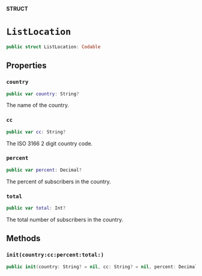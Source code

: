 **STRUCT**

# `ListLocation`

```swift
public struct ListLocation: Codable
```

## Properties
### `country`

```swift
public var country: String?
```

The name of the country.

### `cc`

```swift
public var cc: String?
```

The ISO 3166 2 digit country code.

### `percent`

```swift
public var percent: Decimal?
```

The percent of subscribers in the country.

### `total`

```swift
public var total: Int?
```

The total number of subscribers in the country.

## Methods
### `init(country:cc:percent:total:)`

```swift
public init(country: String? = nil, cc: String? = nil, percent: Decimal? = nil, total: Int? = nil)
```
